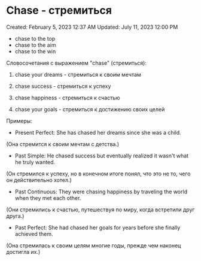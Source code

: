 # Chase - стремиться

Created: February 5, 2023 12:37 AM
Updated: July 11, 2023 12:00 PM

- chase to the top
- chase to the aim
- chase to the win

Словосочетания с выражением "chase" (стремиться):

1. chase your dreams - стремиться к своим мечтам

2. chase success - стремиться к успеху

3. chase happiness - стремиться к счастью

4. chase your goals - стремиться к достижению своих целей

Примеры:

- Present Perfect: She has chased her dreams since she was a child.

(Она стремится к своим мечтам с детства.)

- Past Simple: He chased success but eventually realized it wasn't what he truly wanted.

(Он стремился к успеху, но в конечном итоге понял, что это не то, чего он действительно хотел.)

- Past Continuous: They were chasing happiness by traveling the world when they met each other.

(Они стремились к счастью, путешествуя по миру, когда встретили друг друга.)

- Past Perfect: She had chased her goals for years before she finally achieved them.

(Она стремилась к своим целям многие годы, прежде чем наконец достигла их.)
